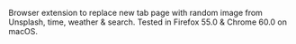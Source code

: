 Browser extension to replace new tab page with random image from Unsplash, time,
weather & search. Tested in Firefox 55.0 & Chrome 60.0 on macOS.
